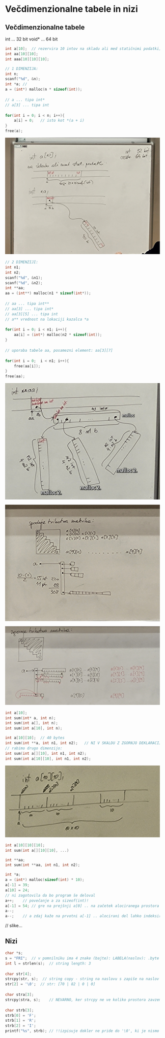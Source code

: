 # Večdimenzionalne tabele in nizi

## Večdimenzionalne tabele

int ... 32 bit
void* ... 64 bit

```c
int a[10];  // rezervira 10 intov na skladu ali med statičnimi podatki; sizeof(a) = 40 (10 * sizeof(int))
int aa[10][10];
int aaa[10][10][10];
```

```c
// 1 DIMENZIJA:
int n;
scanf("%d", &n);
int *a; // 
a = (int*) malloc(n * sizeof(int));

// a ... tipa int*
// a[3] ... tipa int

for(int i = 0; i < n; i++){
    a[i] = 0;   // isto kot *(a + i)
}
free(a);
```

![alt text](20240329_083237.jpg)

```c
// 2 DIMENZIJI:
int n1;
int n2;
scanf("%d", &n1);
scanf("%d", &n2);
int **aa;   
aa = (int**) malloc(n1 * sizeof(int*));

// aa ... tipa int**
// aa[3] ... tipa int*
// aa[3][5] ... tipa int
// a** vrednost na lokaciji kazalca *a

for(int i = 0; i < n1; i++){
    aa[i] = (int*) malloc(n2 * sizeof(int));
}

// uporaba tabele aa, posamezni element: aa[3][7]

for(int i = 0;  i < n1; i++){
    free(aa[i]);
}
free(aa);
```

![alt text](20240329_084239-1.jpg)

![alt text](20240329_090255.jpg)

![alt text](20240329_092643.jpg)

```c
int a[10];
int sum(int* a, int n);
int sum(int a[], int n);
int sum(int a[10], int n);
```

```c
int a[10][10];  // 40 bytes
int sum(int **a, int n1, int n2);   // NI V SKALDU Z ZGORNJO DEKLARACIJO
// rabimo drugo dimenzijo:
int sum(int a[][10], int n1, int n2);
int sum(int a[10][10], int n1, int n2); 
```

![alt text](20240329_094413-1.jpg)

```c
int a[10][10][10];
int sum(int a[][10][10], ...)
```

```c
int **aa;
int sum(int **aa, int n1, int n2);
```

```c
int *a;
a = (int*) malloc(sizeof(int) * 10);
a[-1] = 39;
a[10] = 24;
// ni zagotovila da bo program še deloval
a++;    // povečanje a za sizeof(int)!
a[-1] = 54; // gre na prejšnji a[0] .. na začetek alociranega prostora
a--;
a--;    // a zdaj kaže na prvotni a[-1] .. alocirani del lahko indeksiramo z 1, ..., 10
```

// slike...

## Nizi

```c
char *s;
s = "FRI";  // v pomnilniku ima 4 znake (bajte): LABELA(naslov): .byte 'F', 'R', 'I', '\0'  ---->  [70 | 82 | 73 | 0]
int l = strlen(s);  // string length: 3

char str[4];
strcpy(str, s);  // string copy - string na naslovu s zapiše na naslov v str
str[2] = '\0';  // str: [70 | 82 | 0 | 0]

char stra[3];
strcpy(stra, s);    // NEVARNO, ker strcpy ne ve koliko prostora zavzema stra - gre čez mejo tabele

char strb[3];
strb[0] = 'F';
strb[1] = 'R';
strb[2] = 'I';
printf("%s", strb); // !!izpisuje dokler ne pride do '\0', ki je nismo dodali
```